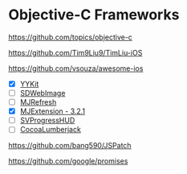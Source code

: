 # Objective-C Frameworks

<https://github.com/topics/objective-c>

<https://github.com/Tim9Liu9/TimLiu-iOS>

<https://github.com/vsouza/awesome-ios>

- [x] [YYKit](https://github.com/ibireme/YYKit)
- [ ] [SDWebImage](https://github.com/SDWebImage/SDWebImage)
- [ ] [MJRefresh](https://github.com/CoderMJLee/MJRefresh)
- [x] [MJExtension - 3.2.1](https://gitee.com/mrhuangyuhui/MJExtension/tree/3.2.1/)
- [ ] [SVProgressHUD](https://github.com/SVProgressHUD/SVProgressHUD)
- [ ] [CocoaLumberjack](https://github.com/CocoaLumberjack/CocoaLumberjack)

<https://github.com/bang590/JSPatch>

<https://github.com/google/promises>
